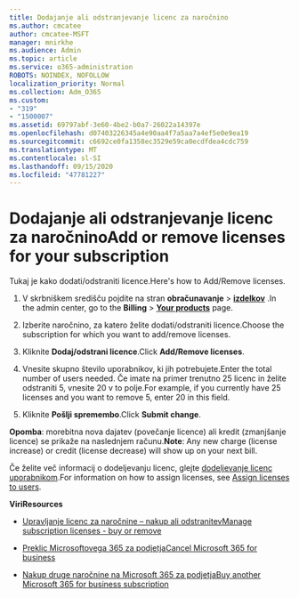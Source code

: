 ```yaml
---
title: Dodajanje ali odstranjevanje licenc za naročnino
ms.author: cmcatee
author: cmcatee-MSFT
manager: mnirkhe
ms.audience: Admin
ms.topic: article
ms.service: o365-administration
ROBOTS: NOINDEX, NOFOLLOW
localization_priority: Normal
ms.collection: Adm_O365
ms.custom:
- "319"
- "1500007"
ms.assetid: 69797abf-3e60-4be2-b0a7-26022a14397e
ms.openlocfilehash: d07403226345a4e90aa4f7a5aa7a4ef5e0e9ea19
ms.sourcegitcommit: c6692ce0fa1358ec3529e59ca0ecdfdea4cdc759
ms.translationtype: MT
ms.contentlocale: sl-SI
ms.lasthandoff: 09/15/2020
ms.locfileid: "47781227"
---
```

# <a name="add-or-remove-licenses-for-your-subscription"></a><span data-ttu-id="28c5d-102">Dodajanje ali odstranjevanje licenc za naročnino</span><span class="sxs-lookup"><span data-stu-id="28c5d-102">Add or remove licenses for your subscription</span></span>

<span data-ttu-id="28c5d-103">Tukaj je kako dodati/odstraniti licence.</span><span class="sxs-lookup"><span data-stu-id="28c5d-103">Here's how to Add/Remove licenses.</span></span>
  
1. <span data-ttu-id="28c5d-104">V skrbniškem središču pojdite na stran **obračunavanje** \> **[izdelkov](https://go.microsoft.com/fwlink/p/?linkid=842054)** .</span><span class="sxs-lookup"><span data-stu-id="28c5d-104">In the admin center, go to the **Billing** \> **[Your products](https://go.microsoft.com/fwlink/p/?linkid=842054)** page.</span></span>

2. <span data-ttu-id="28c5d-105">Izberite naročnino, za katero želite dodati/odstraniti licence.</span><span class="sxs-lookup"><span data-stu-id="28c5d-105">Choose the subscription for which you want to add/remove licenses.</span></span>

3. <span data-ttu-id="28c5d-106">Kliknite **Dodaj/odstrani licence**.</span><span class="sxs-lookup"><span data-stu-id="28c5d-106">Click **Add/Remove licenses**.</span></span>

4. <span data-ttu-id="28c5d-107">Vnesite skupno število uporabnikov, ki jih potrebujete.</span><span class="sxs-lookup"><span data-stu-id="28c5d-107">Enter the total number of users needed.</span></span> <span data-ttu-id="28c5d-108">Če imate na primer trenutno 25 licenc in želite odstraniti 5, vnesite 20 v to polje.</span><span class="sxs-lookup"><span data-stu-id="28c5d-108">For example, if you currently have 25 licenses and you want to remove 5, enter 20 in this field.</span></span>

5. <span data-ttu-id="28c5d-109">Kliknite **Pošlji spremembo**.</span><span class="sxs-lookup"><span data-stu-id="28c5d-109">Click **Submit change**.</span></span>

<span data-ttu-id="28c5d-110">**Opomba**: morebitna nova dajatev (povečanje licence) ali kredit (zmanjšanje licence) se prikaže na naslednjem računu.</span><span class="sxs-lookup"><span data-stu-id="28c5d-110">**Note**: Any new charge (license increase) or credit (license decrease) will show up on your next bill.</span></span>

<span data-ttu-id="28c5d-111">Če želite več informacij o dodeljevanju licenc, glejte [dodeljevanje licenc uporabnikom](https://docs.microsoft.com/microsoft-365/admin/manage/assign-licenses-to-users).</span><span class="sxs-lookup"><span data-stu-id="28c5d-111">For information on how to assign licenses, see [Assign licenses to users](https://docs.microsoft.com/microsoft-365/admin/manage/assign-licenses-to-users).</span></span>

<span data-ttu-id="28c5d-112">**Viri**</span><span class="sxs-lookup"><span data-stu-id="28c5d-112">**Resources**</span></span>
  
- [<span data-ttu-id="28c5d-113">Upravljanje licenc za naročnine – nakup ali odstranitev</span><span class="sxs-lookup"><span data-stu-id="28c5d-113">Manage subscription licenses - buy or remove</span></span>](https://docs.microsoft.com/microsoft-365/commerce/licenses/buy-licenses)

- [<span data-ttu-id="28c5d-114">Preklic Microsoftovega 365 za podjetja</span><span class="sxs-lookup"><span data-stu-id="28c5d-114">Cancel Microsoft 365 for business</span></span>](https://support.office.com/article/Cancel-Office-365-for-business-b1bc0bef-4608-4601-813a-cdd9f746709a)

- [<span data-ttu-id="28c5d-115">Nakup druge naročnine na Microsoft 365 za podjetja</span><span class="sxs-lookup"><span data-stu-id="28c5d-115">Buy another Microsoft 365 for business subscription</span></span>](https://support.office.com/article/Buy-another-Office-365-for-business-subscription-fab3b86c-3359-4042-8692-5d4dc7550b7c)
